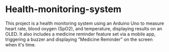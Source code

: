 # Health-monitoring-system
This project is a health monitoring system using an Arduino Uno to measure heart rate, blood oxygen (SpO2), and temperature, displaying results on an OLED. It also includes a medicine reminder feature set via a mobile app, triggering a buzzer and displaying "Medicine Reminder" on the screen when it's time.
